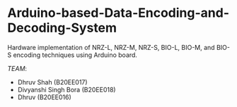 # Arduino-based-Data-Encoding-and-Decoding-System

Hardware implementation of NRZ-L, NRZ-M, NRZ-S, BIO-L, BIO-M, and BIO-S encoding techniques using Arduino board.


*TEAM*: 


- Dhruv Shah (B20EE017)
- Divyanshi Singh Bora (B20EE018)
- Dhruv (B20EE016)
